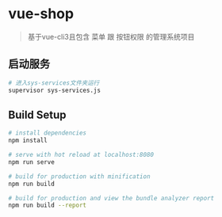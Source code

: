 # vue-shop

> 基于vue-cli3且包含 菜单 跟 按钮权限 的管理系统项目

## 启动服务

``` bash
# 进入sys-services文件夹运行
supervisor sys-services.js
```

## Build Setup

``` bash
# install dependencies
npm install

# serve with hot reload at localhost:8080
npm run serve

# build for production with minification
npm run build

# build for production and view the bundle analyzer report
npm run build --report
```
